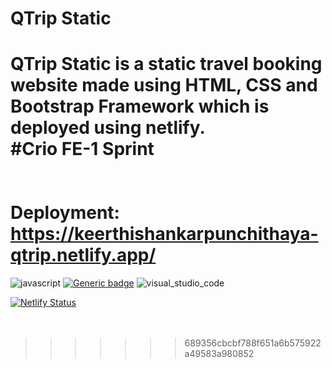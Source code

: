 <!-- <<<<<<< HEAD -->
# QTrip Static

QTrip Static is a static travel booking website made using HTML, CSS and Bootstrap Framework which is deployed using netlify.<br/>
#Crio FE-1 Sprint
<br/><br/><br/>
Deployment:<br/>
https://keerthishankarpunchithaya-qtrip.netlify.app/
=======

<!-- QTrip Static is a static travel booking website made using HTML, CSS and Bootstrap Framework which is deployed using netlify.<br/>
#Crio FE-1 Sprint
<br/><br/> -->
![javascript](https://badges.aleen42.com/src/javascript.svg)
[![Generic badge](https://img.shields.io/badge/HTML-CSS-yellow.svg)](https://shields.io/)
![visual_studio_code](https://badges.aleen42.com/src/visual_studio_code.svg)
<!-- ![HTML5](https://img.shields.io/badge/HTML5-E34F26?style=for-the-badge&logo=html5&logoColor=white)
![CSS](https://img.shields.io/badge/CSS3-1572B6?style=for-the-badge&logo=css3&logoColor=white) -->

[![Netlify Status](https://api.netlify.com/api/v1/badges/0d013a38-4daf-4cf8-891d-dbb58e365eeb/deploy-status)](https://app.netlify.com/sites/paytm-clone/deploys)
<br/><br/><br/>
<!-- Deployment:<br/>
https://keerthishankarpunchithaya-qtrip.netlify.app/ -->
>>>>>>> 689356cbcbf788f651a6b575922a49583a980852
